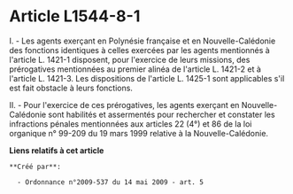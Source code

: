 # Article L1544-8-1

I. - Les agents exerçant en Polynésie française et en Nouvelle-Calédonie des fonctions identiques à celles exercées par les
agents mentionnés à l'article L. 1421-1 disposent, pour l'exercice de leurs missions, des prérogatives mentionnées au premier
alinéa de l'article L. 1421-2 et à l'article L. 1421-3. Les dispositions de l'article L. 1425-1 sont applicables s'il est
fait obstacle à leurs fonctions. 

II. - Pour l'exercice de ces prérogatives, les agents exerçant en Nouvelle-Calédonie sont habilités et assermentés pour
rechercher et constater les infractions pénales mentionnées aux articles 22 (4°) et 86 de la loi organique n° 99-209 du 19
mars 1999 relative à la Nouvelle-Calédonie.

**Liens relatifs à cet article**

	**Créé par**:

	  - Ordonnance n°2009-537 du 14 mai 2009 - art. 5
